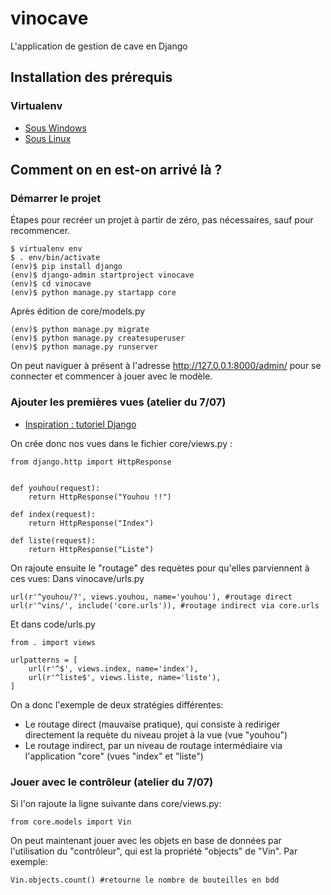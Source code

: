 # vinocave
L'application de gestion de cave en Django

## Installation des prérequis
### Virtualenv
* [Sous Windows](https://pymote.readthedocs.io/en/latest/install/windows_virtualenv.html)
* [Sous Linux](https://virtualenv.pypa.io/en/stable/installation/)



## Comment on en est-on arrivé là ?
### Démarrer le projet
Étapes pour recréer un projet à partir de zéro, pas nécessaires, sauf pour recommencer.

```
$ virtualenv env
$ . env/bin/activate
(env)$ pip install django
(env)$ django-admin startproject vinocave
(env)$ cd vinocave
(env)$ python manage.py startapp core
```

Après édition de core/models.py

```
(env)$ python manage.py migrate
(env)$ python manage.py createsuperuser
(env)$ python manage.py runserver
```

On peut naviguer à présent à l'adresse http://127.0.0.1:8000/admin/ pour se connecter et commencer à jouer avec le modèle.

### Ajouter les premières vues (atelier du 7/07)
* [Inspiration : tutoriel Django](https://docs.djangoproject.com/fr/1.11/intro/tutorial01/)

On crée donc nos vues dans le fichier core/views.py :

```
from django.http import HttpResponse


def youhou(request):
    return HttpResponse("Youhou !!")

def index(request):
    return HttpResponse("Index")

def liste(request):
    return HttpResponse("Liste")
```

On rajoute ensuite le "routage" des requètes pour qu'elles parviennent à ces vues:
Dans vinocave/urls.py
```
url(r'^youhou/?', views.youhou, name='youhou'), #routage direct
url(r'^vins/', include('core.urls')), #routage indirect via core.urls
```

Et dans code/urls.py

```
from . import views

urlpatterns = [
    url(r'^$', views.index, name='index'),
    url(r'^liste$', views.liste, name='liste'),
]

```

On a donc l'exemple de deux stratégies différentes:
* Le routage direct (mauvaise pratique), qui consiste à rediriger directement la requète du niveau projet à la vue (vue "youhou")
* Le routage indirect, par un niveau de routage intermédiaire via l'application "core" (vues "index" et "liste")

### Jouer avec le contrôleur (atelier du 7/07)
Si l'on rajoute la ligne suivante dans core/views.py:
```
from core.models import Vin
```
On peut maintenant jouer avec les objets en base de données par l'utilisation du "contrôleur", qui est la propriété "objects" de "Vin". Par exemple:
```
Vin.objects.count() #retourne le nombre de bouteilles en bdd
```
